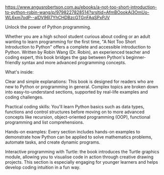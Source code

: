 https://www.angusrobertson.com.au/ebooks/a-not-too-short-introduction-to-python-robin-wang/p/9798227828514?srsltid=AfmBOookAj3OmUo-WL6xm7odP--alDV96I7YhCHDBzcGTGnFAqSPxPJV

Unlock the power of Python programming. 

Whether you are a high school student curious about coding or an adult wanting to learn programming for the first time, "A Not Too Short Introduction to Python" offers a complete and accessible introduction to Python. Written by Robin Wang (Dr. Robin), an experienced teacher and coding expert, this book bridges the gap between Python's beginner-friendly syntax and more advanced programming concepts. 

What's inside:

Clear and simple explanations: This book is designed for readers who are new to Python or programming in general. Complex topics are broken down into easy-to-understand sections, supported by real-life examples and coding challenges.

Practical coding skills: You'll learn Python basics such as data types, functions and control structures before moving on to more advanced concepts like recursion, object-oriented programming (OOP), functional programming and list comprehensions.

Hands-on examples: Every section includes hands-on examples to demonstrate how Python can be applied to solve mathematics problems, automate tasks, and create dynamic programs.

Interactive programming with Turtle: the book introduces the Turtle graphics module, allowing you to visualise code in action through creative drawing projects. This section is especially engaging for younger learners and helps develop coding intuition in a fun way. 

